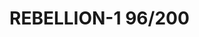 # REBELLION-1                                                                                                           96/200
